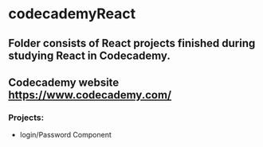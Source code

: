 # codecademyReact
## Folder consists of React projects finished during studying React in Codecademy.
## Codecademy website https://www.codecademy.com/
### Projects:
- login/Password Component
